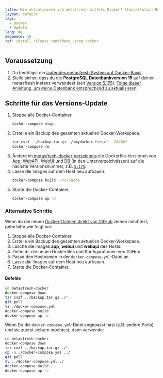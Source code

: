 ```yaml
---
title: Wie aktualisiere ich metasfresh mittels Docker? (Installation Release Candidate)
layout: default
tags:
  - Docker
  - Update
lang: de
sequence: 10
ref: install_release_candidate_using_docker
---
```


## Voraussetzung
1. Du benötigst ein [laufendes metasfresh System auf Docker-Basis](Wie_installiere_ich_den_metasfresh_Stack_mit_Docker).
1. Stelle sicher, dass du die **PostgreSQL Datenbankversion 15** auf deiner metasfresh Instanz verwendest (seit <a href="https://metasfresh.com/2022/03/25/release-5-174/" title="Release 5.174 &#124; metasfresh.com" target="\_blank">Version 5.175</a>). [Folge dieser Anleitung, um deine Datenbank entsprechend zu aktualisieren](update_release_5.175_inkl_upgrade_zu_postgres_v15).

## Schritte für das Versions-Update
1. Stoppe alle Docker-Container.
    ```sh
    docker-compose stop
    ```
1. Erstelle ein Backup des gesamten aktuellen Docker-Workspace.
    ```sh
    tar cvzf ../backup.tar.gz ./<mydocker fir>/* --BACKUP
    docker-compose rm
    ```
1. Ändere im [metasfresh-docker Verzeichnis](https://github.com/metasfresh/metasfresh-docker) die Dockerfile-Versionen von [App](https://github.com/metasfresh/metasfresh-docker/blob/master/app/Dockerfile), [WebAPI](https://github.com/metasfresh/metasfresh-docker/blob/master/webapi/Dockerfile), [WebUI](https://github.com/metasfresh/metasfresh-docker/blob/master/webui/Dockerfile) und [DB](https://github.com/metasfresh/metasfresh-docker/blob/master/db/Dockerfile) (in den Unterverzeichnissen) auf die nächste Versionsnummer, z.B. [`5.175`](update_release_5.175_incl_upgrade_to_postgres_v15).
1. Lasse die Images auf dem Host neu aufbauen.
    ```sh
    docker-compose build --no-cache
    ```
1. Starte die Docker-Container.
    ```sh
    docker-compose up -d
    ```

### Alternative Schritte
Wenn du die neuen [Docker-Dateien direkt von GitHub](https://github.com/metasfresh/metasfresh-docker) ziehen möchtest, gehe bitte wie folgt vor:

1. Stoppe alle Docker-Container.
1. Erstelle ein Backup des gesamten aktuellen Docker-Workspace.
1. Lösche die Images **app**, **webui** und **webapi** des Hosts.
1. Ziehe dir die neuen Dockerfiles und Konfigurationen von GitHub.
1. Passe den Hostnamen in der `docker-compose.yml`-Datei an.
1. Lasse die Images auf dem Host neu aufbauen.
1. Starte die Docker-Container.

#### Befehle
```bash
cd metasfresh-docker
docker-compose down
tar cvzf ../backup.tar.gz ./*
git pull
vi ./docker-compose.yml
docker-compose build
docker-compose up -d
```

Wenn Du die `docker-compose.yml`-Datei angepasst hast (z.B. andere Ports) und sie zuerst sichern möchtest, dann verwende:

```bash
cd metasfresh-docker
docker-compose down
tar cvzf ../backup.tar.gz ./*
cp -a ./docker-compose.yml ../
git pull
mv ../docker-compose.yml ./
docker-compose build
docker-compose up -d
```
